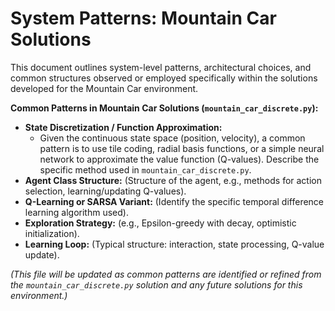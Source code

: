 # System Patterns: Mountain Car Solutions

This document outlines system-level patterns, architectural choices, and common structures observed or employed specifically within the solutions developed for the Mountain Car environment.

**Common Patterns in Mountain Car Solutions (`mountain_car_discrete.py`):**
- **State Discretization / Function Approximation:**
    - Given the continuous state space (position, velocity), a common pattern is to use tile coding, radial basis functions, or a simple neural network to approximate the value function (Q-values). Describe the specific method used in `mountain_car_discrete.py`.
- **Agent Class Structure:** (Structure of the agent, e.g., methods for action selection, learning/updating Q-values).
- **Q-Learning or SARSA Variant:** (Identify the specific temporal difference learning algorithm used).
- **Exploration Strategy:** (e.g., Epsilon-greedy with decay, optimistic initialization).
- **Learning Loop:** (Typical structure: interaction, state processing, Q-value update).

*(This file will be updated as common patterns are identified or refined from the `mountain_car_discrete.py` solution and any future solutions for this environment.)*

